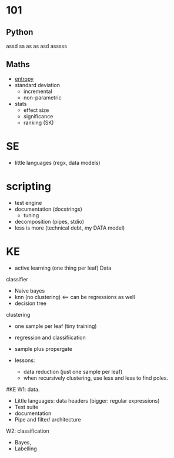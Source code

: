 # 101

## Python

assd sa as as asd asssss

## Maths

- [entropy](entropy.md)
- standard deviation
  - incremental
  - non-parametric
- stats
  - effect size
  - significance
  - ranking (SK)

# SE
- little languages (regx, data models)

# scripting

- test engine
- documentation (docstrings)
  - tuning
- decomposition (pipes, stdio)
- less is more (technical debt, my DATA model)

# KE

- active learning (one thing per leaf)
Data

classifier
- Naive bayes
- knn (no clustering) <== can be regressions as well
- decision tree

clustering
- one sample per leaf (tiny training)
- regression and classifiication
- sample plus propergate

- lessons:
  - data reduction (just one sample per leaf)
  - when recursively clustering, use less and less to find poles.

#KE
W1: data.
  -   Little languages: data headers (bigger: regular expressions)
- Test suite
- documentation
- Pipe and filter/ architecture

W2: classification
- Bayes, 
- Labelling